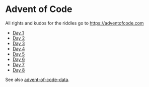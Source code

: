 # Advent of Code

All rights and kudos for the riddles go to https://adventofcode.com

* [Day 1](https://adventofcode.com/2023/day/1)
* [Day 2](https://adventofcode.com/2023/day/2)
* [Day 3](https://adventofcode.com/2023/day/3)
* [Day 4](https://adventofcode.com/2023/day/4)
* [Day 5](https://adventofcode.com/2023/day/5)
* [Day 6](https://adventofcode.com/2023/day/6)
* [Day 7](https://adventofcode.com/2023/day/7)
* [Day 8](https://adventofcode.com/2023/day/8)

See also [advent-of-code-data](https://github.com/wimglenn/advent-of-code-data#quickstart).
